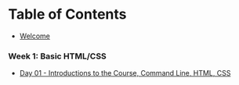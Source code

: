 # Table of Contents

* [Welcome](/welcome.md)

### Week 1: Basic HTML/CSS
* [Day 01 - Introductions to the Course, Command Line, HTML, CSS](/day-01)
<!-- * [Day 02 - Git Basics, CSS layout](/day-02) -->
<!-- * [Day 03 - pseudo selectors, CSS positioning, Pixel Perfect, Keyboard Shortcuts](/day-03) -->
<!-- * [Day 04 - Form Accessibility, Icon fonts, RWD, media queries](/day-04) -->
<!--  -->
<!-- ### Week 2: SASS and JS Introductions -->
<!-- * [Day 06 - Sass setup, variables, nesting, mixins](/day-06) -->
<!-- * [Day 07 - Grid systems, Sass libraries, Git Partner Flow](/day-07) -->
<!-- * [Day 08 - JS Intro](/day-08) -->
<!-- * [Day 09 - Conditional logic, Event Listeners](/day-09) -->
<!--  -->
<!-- ### Week 3: JS data manipulation and jQuery -->
<!-- * [Day 11 - Functions, Built in Objects/methods, value vs. reference](/day-11) -->
<!-- * [Day 12 - location.hash, Loops, forEach, filter, map reduce](/day-12) -->
<!-- * [Day 13 - forEach, filter, map, reduce, jquery](/day-13) -->
<!-- * [Day 14 - gh-pages, SPAs, data attribute](/day-14) -->
<!--  -->
<!-- ### Week 4: AJAX, Constructors and Prototypes -->
<!-- * [Day 17 - AJAX GET](/day-17) -->
<!-- * [Day 18 - AJAX POST PUT DELETE](/day-18) -->
<!-- * [Day 19 - Constructors](/day-19) -->
<!-- * [Day 20 - Constructors and Prototypes](/day-20) -->
<!--  -->
<!-- ### Week 5: Backbone -->
<!-- * [Day 21 - Build Tools, NPM, ES6](/day-21) -->
<!-- * [Day 22 - Review](/day-22) -->
<!-- * [Day 23 - Underscore, Backbone Models](/day-23) -->
<!-- * [Day 24 - Backbone Models, Collections](/day-24) -->
<!--  -->
<!-- ### Week 6: BaaS, Authentication, Backbone Views -->
<!-- * [Day 26 - BaaS, Authentication](/day-26) -->
<!-- * [Day 27 - Backbone Views](/day-27) -->
<!-- * [Day 28 - Backbone Views](/day-28) -->
<!-- * [Day 29 - Data Store, Group Project/Agile](/day-29) -->
<!--  -->
<!-- ### Week 7: React -->
<!-- * Day 31 - Review/Rest -->
<!-- * [Day 32 - React Intro: Setup, component basics, router basics](/day-32) -->
<!-- * [Day 33 - React Cont'd: Router, Component Lifecycle, Ajax](/day-33) -->
<!-- * [Day 34 - React Cont'd: Using a Store with React](/day-34) -->
<!--  -->
<!-- ### Week 8: React and Testing -->
<!-- * [Day 36 - Index Route, React State (like button 4 ways)](/day-36) -->
<!-- * [Day 37 - Intro to Unit Testing, Review React Lifecycle Methods](/day-37) -->
<!-- * [Day 38 - Recursion, Writing errors](/day-38) -->
<!-- * [Day 39 - Promises](/day-39) -->

<!-- ### Week 9: Review -->
<!-- * [Day 41 - ](/day-41) -->
<!-- * [Day 42 - ](/day-42) -->
<!-- * [Day 43 - ](/day-43) -->
<!-- * [Day 44 - ](/day-44) -->
